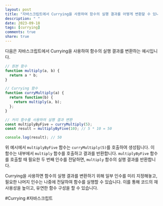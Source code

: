 ```yaml
---
layout: post
title: "자바스크립트에서 Currying을 사용하여 함수의 실행 결과를 어떻게 변환할 수 있나요?"
description: " "
date: 2023-09-18
tags: [currying]
comments: true
share: true
---
```


다음은 자바스크립트에서 Currying을 사용하여 함수의 실행 결과를 변환하는 예시입니다.

```javascript
// 원본 함수
function multiply(a, b) {
  return a * b;
}

// Currying 함수
function curryMultiply(a) {
  return function(b) {
    return multiply(a, b);
  };
}

// 커리 함수를 사용하여 실행 결과 변환
const multiplyByFive = curryMultiply(5);
const result = multiplyByFive(10); // 5 * 10 = 50

console.log(result); // 50
```

위 예시에서 `multiplyByFive` 함수는 `curryMultiply(5)`를 호출하여 생성됩니다. 이 함수는 내부에서 `multiply` 함수를 호출하고 결과를 반환합니다. `multiplyByFive` 함수를 호출할 때 필요한 두 번째 인수를 전달하면, `multiply` 함수의 실행 결과를 반환합니다.

Currying을 사용하면 함수의 실행 결과를 변환하기 위해 일부 인수를 미리 지정해놓고, 필요한 나머지 인수는 나중에 전달하여 함수를 실행할 수 있습니다. 이를 통해 코드의 재사용성을 높이고, 유연한 함수 구성을 할 수 있습니다.

#Currying #자바스크립트